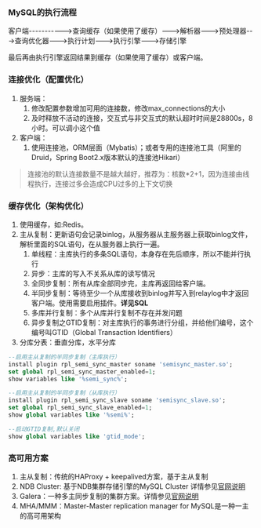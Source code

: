 ### MySQL的执行流程

客户端-----------&gt;查询缓存（如果使用了缓存）---&gt;解析器---&gt;预处理器---&gt;查询优化器---&gt;执行计划---&gt;执行引擎---&gt;存储引擎

最后再由执行引擎返回结果到缓存（如果使用了缓存）或客户端。

### 连接优化（配置优化）

1. 服务端：
   1. 修改配置参数增加可用的连接数，修改max\_connections的大小
   2. 及时释放不活动的连接，交互式与非交互式的默认超时时间是28800s，8小时。可以调小这个值
2. 客户端：
   1. 使用连接池，ORM层面（Mybatis）；或者专用的连接池工具（阿里的Druid，Spring Boot2.x版本默认的连接池Hikari）

> 连接池的默认连接数量不是越大越好，推荐为：核数\*2+1，因为连接由线程执行，连接过多会造成CPU过多的上下文切换

### 缓存优化（架构优化）

1. 使用缓存，如:Redis。
2. 主从复制：更新语句会记录binlog，从服务器从主服务器上获取binlog文件，解析里面的SQL语句，在从服务器上执行一遍。
   1. 单线程：主库执行的多条SQL语句，本身存在先后顺序，所以不能并行执行
   2. 异步：主库的写入不关系从库的读写情况
   3. 全同步复制：所有从库全部同步完，主库再返回给客户端。
   4. 半同步复制：等待至少一个从库接收到binlog并写入到relaylog中才返回客户端。使用需要启用插件。**详见SQL**
   5. 多库并行复制：多个从库并行复制不存在并发问题
   6. 异步复制之GTID复制：对主库执行的事务进行分组，并给他们编号，这个编号叫GTID（Global Transaction Identifiers）
3. 分库分表：垂直分库，水平分库

```sql
--启用主从复制的半同步复制（主库执行）
install plugin rpl_semi_sync_master soname 'semisync_master.so';
set global rpl_semi_sync_master_enabled=1;
show variables like '%semi_sync%';

--启用主从复制的半同步复制（从库执行）
install plugin rpl_semi_sync_slave soname 'semisync_slave.so';
set global rpl_semi_sync_slave_enabled=1;
show global variables like '%semi%';

--启动GTID复制,默认关闭
show global variables like 'gtid_mode';
```

### 高可用方案

1. 主从复制：传统的HAProxy + keepalived方案，基于主从复制
2. NDB Cluster: 基于NDB集群存储引擎的MySQL Cluster 详情参见[官网说明](https://dev.mysql.com/doc/mysql-cluster-excerpt/5.7/en/mysql-cluster-overview.html)
3. Galera：一种多主同步复制的集群方案。详情参见[官网说明](https://galeracluster.com)
4. MHA/MMM：Master-Master replication manager for MySQL是一种一主的高可用架构



